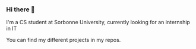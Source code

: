 ### Hi there 👋

I'm a CS student at Sorbonne University, currently looking for an internship in IT 


You can find my different projects in my repos.


